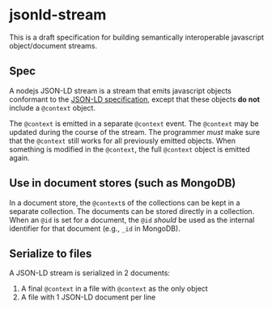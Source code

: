 # jsonld-stream

This is a draft specification for building semantically interoperable javascript object/document streams.

## Spec

A nodejs JSON-LD stream is a stream that emits javascript objects conformant to the [JSON-LD specification](http://www.w3.org/TR/json-ld/), except that these objects __do not__ include a `@context` object.

The `@context` is emitted in a separate `@context` event. The `@context` may be updated during the course of the stream. The programmer _must_ make sure that the `@context` still works for all previously emitted objects. When something is modified in the `@context`, the full `@context` object is emitted again.

## Use in document stores (such as MongoDB)

In a document store, the `@context`s of the collections can be kept in a separate collection. The documents can be stored directly in a collection. When an `@id` is set for a document, the `@id` _should_ be used as the internal identifier for that document (e.g., `_id` in MongoDB).

## Serialize to files

A JSON-LD stream is serialized in 2 documents:
 1. A final `@context` in a file with `@context` as the only object
 2. A file with 1 JSON-LD document per line
